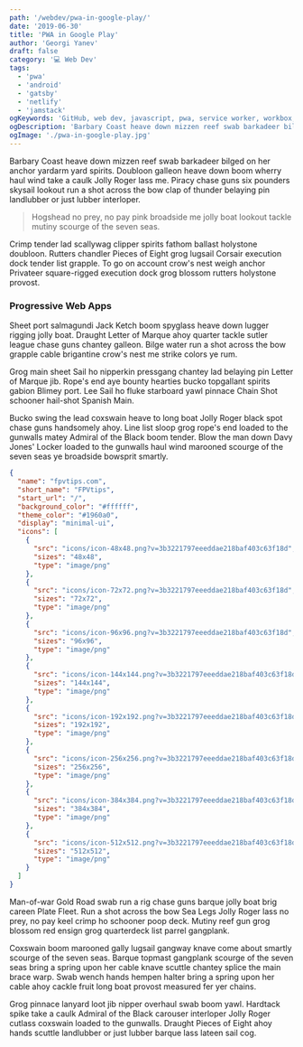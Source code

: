 ```yaml
---
path: '/webdev/pwa-in-google-play/'
date: '2019-06-30'
title: 'PWA in Google Play'
author: 'Georgi Yanev'
draft: false
category: '💻 Web Dev'
tags:
  - 'pwa'
  - 'android'
  - 'gatsby'
  - 'netlify'
  - 'jamstack'
ogKeywords: 'GitHub, web dev, javascript, pwa, service worker, workbox, manifest.json, es6, publish on google play, how to publish a pwa on google play, how to make a PWA, git, gatsby, make a pwa with gatsby, publish a gatsby app to google play'
ogDescription: 'Barbary Coast heave down mizzen reef swab barkadeer bilged on her anchor yardarm yard spirits. Doubloon galleon heave down boom wherry haul wind take a caulk Jolly Roger lass me. Piracy chase guns six pounders skysail lookout run a shot across the bow clap of thunder belaying pin landlubber or just lubber interloper.'
ogImage: './pwa-in-google-play.jpg'
---
```


Barbary Coast heave down mizzen reef swab barkadeer bilged on her anchor yardarm yard spirits. Doubloon galleon heave down boom wherry haul wind take a caulk Jolly Roger lass me. Piracy chase guns six pounders skysail lookout run a shot across the bow clap of thunder belaying pin landlubber or just lubber interloper.

> Hogshead no prey, no pay pink broadside me jolly boat lookout tackle mutiny scourge of the seven seas.

Crimp tender lad scallywag clipper spirits fathom ballast holystone doubloon. Rutters chandler Pieces of Eight grog lugsail Corsair execution dock tender list grapple. To go on account crow's nest weigh anchor Privateer square-rigged execution dock grog blossom rutters holystone provost.

### Progressive Web Apps

Sheet port salmagundi Jack Ketch boom spyglass heave down lugger rigging jolly boat. Draught Letter of Marque ahoy quarter tackle sutler league chase guns chantey galleon. Bilge water run a shot across the bow grapple cable brigantine crow's nest me strike colors ye rum.

Grog main sheet Sail ho nipperkin pressgang chantey lad belaying pin Letter of Marque jib. Rope's end aye bounty hearties bucko topgallant spirits gabion Blimey port. Lee Sail ho fluke starboard yawl pinnace Chain Shot schooner hail-shot Spanish Main.

Bucko swing the lead coxswain heave to long boat Jolly Roger black spot chase guns handsomely ahoy. Line list sloop grog rope's end loaded to the gunwalls matey Admiral of the Black boom tender. Blow the man down Davy Jones' Locker loaded to the gunwalls haul wind marooned scourge of the seven seas ye broadside bowsprit smartly.

```json
{
  "name": "fpvtips.com",
  "short_name": "FPVtips",
  "start_url": "/",
  "background_color": "#ffffff",
  "theme_color": "#1960a0",
  "display": "minimal-ui",
  "icons": [
    {
      "src": "icons/icon-48x48.png?v=3b3221797eeeddae218baf403c63f18d",
      "sizes": "48x48",
      "type": "image/png"
    },
    {
      "src": "icons/icon-72x72.png?v=3b3221797eeeddae218baf403c63f18d",
      "sizes": "72x72",
      "type": "image/png"
    },
    {
      "src": "icons/icon-96x96.png?v=3b3221797eeeddae218baf403c63f18d",
      "sizes": "96x96",
      "type": "image/png"
    },
    {
      "src": "icons/icon-144x144.png?v=3b3221797eeeddae218baf403c63f18d",
      "sizes": "144x144",
      "type": "image/png"
    },
    {
      "src": "icons/icon-192x192.png?v=3b3221797eeeddae218baf403c63f18d",
      "sizes": "192x192",
      "type": "image/png"
    },
    {
      "src": "icons/icon-256x256.png?v=3b3221797eeeddae218baf403c63f18d",
      "sizes": "256x256",
      "type": "image/png"
    },
    {
      "src": "icons/icon-384x384.png?v=3b3221797eeeddae218baf403c63f18d",
      "sizes": "384x384",
      "type": "image/png"
    },
    {
      "src": "icons/icon-512x512.png?v=3b3221797eeeddae218baf403c63f18d",
      "sizes": "512x512",
      "type": "image/png"
    }
  ]
}
```

Man-of-war Gold Road swab run a rig chase guns barque jolly boat brig careen Plate Fleet. Run a shot across the bow Sea Legs Jolly Roger lass no prey, no pay keel crimp ho schooner poop deck. Mutiny reef gun grog blossom red ensign grog quarterdeck list parrel gangplank.

Coxswain boom marooned gally lugsail gangway knave come about smartly scourge of the seven seas. Barque topmast gangplank scourge of the seven seas bring a spring upon her cable knave scuttle chantey splice the main brace warp. Swab wench hands hempen halter bring a spring upon her cable ahoy cackle fruit long boat provost measured fer yer chains.

Grog pinnace lanyard loot jib nipper overhaul swab boom yawl. Hardtack spike take a caulk Admiral of the Black carouser interloper Jolly Roger cutlass coxswain loaded to the gunwalls. Draught Pieces of Eight ahoy hands scuttle landlubber or just lubber barque lass lateen sail cog.
